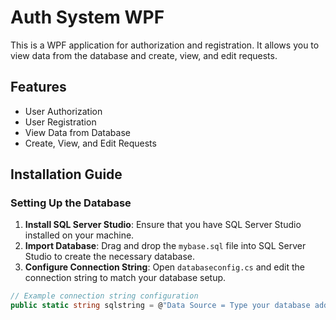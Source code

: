 # Auth System WPF

This is a WPF application for authorization and registration. It allows you to view data from the database and create, view, and edit requests.

## Features
- User Authorization
- User Registration
- View Data from Database
- Create, View, and Edit Requests

## Installation Guide

### Setting Up the Database
1. **Install SQL Server Studio**: Ensure that you have SQL Server Studio installed on your machine.
2. **Import Database**: Drag and drop the `mybase.sql` file into SQL Server Studio to create the necessary database.
3. **Configure Connection String**: Open `databaseconfig.cs` and edit the connection string to match your database setup.

```csharp
// Example connection string configuration
public static string sqlstring = @"Data Source = Type your database address; Initial Catalog = db10; Integrated Security = True";
